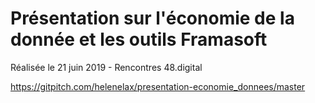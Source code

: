 # Présentation sur l'économie de la donnée et les outils Framasoft
Réalisée le 21 juin 2019 - Rencontres 48.digital

https://gitpitch.com/helenelax/presentation-economie_donnees/master

